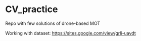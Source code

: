 # CV_practice
Repo with few solutions of drone-based MOT

Working with dataset: https://sites.google.com/view/grli-uavdt
